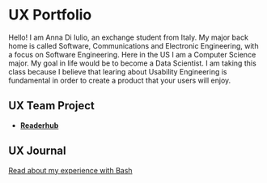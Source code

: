 # UX Portfolio



Hello! I am Anna Di Iulio, an exchange student from Italy. My major back home is called Software, Communications and Electronic Engineering, with a focus on Software Engineering. Here in the US I am a Computer Science major. My goal in life would be to become a Data Scientist. 
I am taking this class because I believe that learing about Usability Engineering is fundamental in order to create a product that your users will enjoy.

## UX Team Project
* **[Readerhub](https://usabilityengineering.github.io/readerhub/)**

## UX Journal

[Read about my experience with Bash](j01/)
